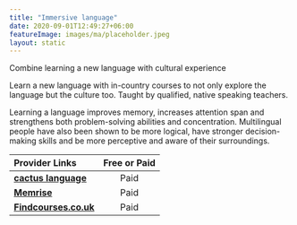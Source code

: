 ```yaml
---
title: "Immersive language"
date: 2020-09-01T12:49:27+06:00
featureImage: images/ma/placeholder.jpeg
layout: static
---
```


Combine learning a new language with cultural experience

Learn a new language with in-country courses to not only explore the language but the culture too. Taught by qualified, native speaking teachers.

Learning a language improves memory, increases attention span and strengthens both problem-solving abilities and concentration. Multilingual people have also been shown to be more logical, have stronger decision-making skills and be more perceptive and aware of their surroundings.

| Provider Links      | Free or Paid  |  
| :-----------          | :--------------:      |  
| [**cactus language**](https://www.cactuslanguage.com/adults/courses/50-plus/) | Paid | 
| [**Memrise**](https://www.memrise.com/) | Paid | 
| [**Findcourses.co.uk**](https://www.findcourses.co.uk/search/language-training-courses) | Paid | 
  

<br/><br/>






